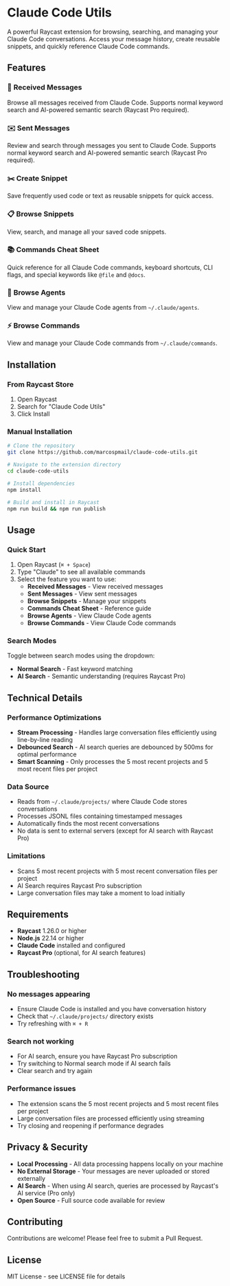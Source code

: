 # Claude Code Utils

A powerful Raycast extension for browsing, searching, and managing your Claude Code conversations. Access your message history, create reusable snippets, and quickly reference Claude Code commands.

## Features

### 📨 **Received Messages**

Browse all messages received from Claude Code. Supports normal keyword search and AI-powered semantic search (Raycast Pro required).

### ✉️ **Sent Messages**

Review and search through messages you sent to Claude Code. Supports normal keyword search and AI-powered semantic search (Raycast Pro required).

### ✂️ **Create Snippet**

Save frequently used code or text as reusable snippets for quick access.

### 📋 **Browse Snippets**

View, search, and manage all your saved code snippets.

### 📚 **Commands Cheat Sheet**

Quick reference for all Claude Code commands, keyboard shortcuts, CLI flags, and special keywords like `@file` and `@docs`.

### 🤖 **Browse Agents**

View and manage your Claude Code agents from `~/.claude/agents`.

### ⚡ **Browse Commands**

View and manage your Claude Code commands from `~/.claude/commands`.

## Installation

### From Raycast Store

1. Open Raycast
2. Search for "Claude Code Utils"
3. Click Install

### Manual Installation

```bash
# Clone the repository
git clone https://github.com/marcospmail/claude-code-utils.git

# Navigate to the extension directory
cd claude-code-utils

# Install dependencies
npm install

# Build and install in Raycast
npm run build && npm run publish
```

## Usage

### Quick Start

1. Open Raycast (`⌘ + Space`)
2. Type "Claude" to see all available commands
3. Select the feature you want to use:
   - **Received Messages** - View received messages
   - **Sent Messages** - View sent messages
   - **Browse Snippets** - Manage your snippets
   - **Commands Cheat Sheet** - Reference guide
   - **Browse Agents** - View Claude Code agents
   - **Browse Commands** - View Claude Code commands

### Search Modes

Toggle between search modes using the dropdown:

- **Normal Search** - Fast keyword matching
- **AI Search** - Semantic understanding (requires Raycast Pro)

## Technical Details

### Performance Optimizations

- **Stream Processing** - Handles large conversation files efficiently using line-by-line reading
- **Debounced Search** - AI search queries are debounced by 500ms for optimal performance
- **Smart Scanning** - Only processes the 5 most recent projects and 5 most recent files per project

### Data Source

- Reads from `~/.claude/projects/` where Claude Code stores conversations
- Processes JSONL files containing timestamped messages
- Automatically finds the most recent conversations
- No data is sent to external servers (except for AI search with Raycast Pro)

### Limitations

- Scans 5 most recent projects with 5 most recent conversation files per project
- AI Search requires Raycast Pro subscription
- Large conversation files may take a moment to load initially

## Requirements

- **Raycast** 1.26.0 or higher
- **Node.js** 22.14 or higher
- **Claude Code** installed and configured
- **Raycast Pro** (optional, for AI search features)

## Troubleshooting

### No messages appearing

- Ensure Claude Code is installed and you have conversation history
- Check that `~/.claude/projects/` directory exists
- Try refreshing with `⌘ + R`

### Search not working

- For AI search, ensure you have Raycast Pro subscription
- Try switching to Normal search mode if AI search fails
- Clear search and try again

### Performance issues

- The extension scans the 5 most recent projects and 5 most recent files per project
- Large conversation files are processed efficiently using streaming
- Try closing and reopening if performance degrades

## Privacy & Security

- **Local Processing** - All data processing happens locally on your machine
- **No External Storage** - Your messages are never uploaded or stored externally
- **AI Search** - When using AI search, queries are processed by Raycast's AI service (Pro only)
- **Open Source** - Full source code available for review

## Contributing

Contributions are welcome! Please feel free to submit a Pull Request.

## License

MIT License - see LICENSE file for details
